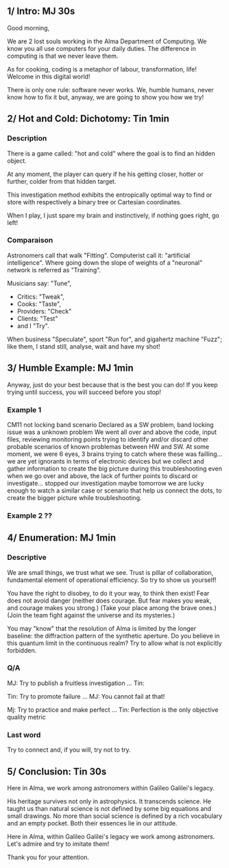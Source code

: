 ## 1/ Intro: MJ 30s

Good morning,

We are 2 lost souls working in the Alma Department of Computing.
We know you all use computers for your daily duties.
The difference in computing is that we never leave them.

As for cooking, coding is a metaphor of labour, transformation, life!
Welcome in this digital world!

There is only one rule: software never works.
We, humble humans, never know how to fix it but, anyway, we are going to show you how we try!


## 2/ Hot and Cold: Dichotomy: Tin 1min


### Description

There is a game called: "hot and cold" where the goal is to find an hidden object.

At any moment, the player can query if he his getting closer, hotter or further, colder from that hidden target.

This investigation method exhibits the entropically optimal way to find or store with respectively a binary tree or Cartesian coordinates.

When I play, I just spare my brain and instinctively, if nothing goes right, go left!

### Comparaison

Astronomers call that walk "Fitting".
Computerist call it: "artificial intelligence".
Where going down the slope of weights of a "neuronal" network is referred as "Training".

Musicians say: "Tune",
  * Critics: "Tweak",
  * Cooks: "Taste",
  * Providers: "Check"
  * Clients: "Test"
  * and I "Try".

When business "Speculate", sport "Run for", and gigahertz machine "Fuzz";
like them, I stand still, analyse, wait and have my shot!


## 3/ Humble Example: MJ 1min

Anyway, just do your best because that is the best you can do!
If you keep trying until success, you will succeed before you stop!

### Example 1

CM11 not locking band scenario Declared as a SW problem, band locking issue was a unknown problem 
We went all over and above the code, input files, reviewing monitoring points
trying to identify and/or discard other probable scenarios of known problemas between HW and SW.
At some moment, we were 6 eyes, 3 brains trying to catch where these was failling... we are yet ignorants in
terms of electronic devices but we collect and gather information to create the big picture during this troubleshooting
even when we go over and above, the lack of further points to discard or investigate... stopped our investigation
maybe tomorrow we are lucky enough to watch a similar case or scenario that help us connect the dots, to create
the bigger picture while troubleshooting.

### Example 2 ??

## 4/ Enumeration: MJ 1min

### Descriptive

We are small things, we trust what we see.
Trust is pillar of collaboration, fundamental element of operational efficiency.
So try to show us yourself!

You have the right to disobey, to do it your way, to think then exist!
Fear does not avoid danger (neither does courage. But fear makes you weak, and courage makes you strong.)
(Take your place among the brave ones.)
(Join the team fight against the universe and its mysteries.)

You may "know" that the resolution of Alma is limited by the longer baseline: the diffraction pattern of the synthetic aperture.
Do you believe in this quantum limit in the continuous realm?
Try to allow what is not explicitly forbidden.

### Q/A

MJ: Try to publish a fruitless investigation ...
Tin: 

Tin: Try to promote failure ...
MJ: You cannot fail at that!

Mj: Try to practice and make perfect ...
Tin: Perfection is the only objective quality metric


### Last word

Try to connect and, if you will, try not to try.


## 5/ Conclusion: Tin 30s

Here in Alma, we work among astronomers within Galileo Galilei's legacy.

His heritage survives not only in astrophysics. It transcends science.
He taught us than natural science is not defined by some big equations and small drawings.
No more than social science is defined by a rich vocabulary and an empty pocket.
Both their essences lie in our attitude.

Here in Alma, within Galileo Galilei's legacy we work among astronomers.
Let's admire and try to imitate them!

Thank you for your attention.
